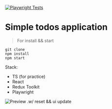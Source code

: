 [![Playwright Tests](https://github.com/solarxweb/testexercise.todos/actions/workflows/playwright.yml/badge.svg?branch=main)](https://github.com/solarxweb/testexercise.todos/actions/workflows/playwright.yml)
# Simple todos application

> For install && start
```
git clone
npm install
npm start
```
Stack:
* TS (for practice)
* React
* Redux Toolkit
* Playwright

![Preview .w/ reset && ui update](https://github.com/user-attachments/assets/5bd053cf-c084-4597-af75-d93b98e35951)



